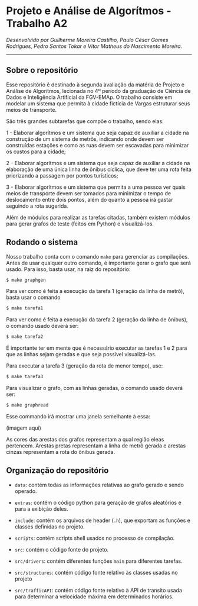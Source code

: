 # Projeto e Análise de Algorítmos - Trabalho A2

*Desenvolvido por Guilherme Moreira Castilho, Paulo César Gomes Rodrigues, Pedro
Santos Tokar e Vitor Matheus do Nascimento Moreira.*

-------------------------------------------------------------------------------

## Sobre o repositório

Esse repositório é destinado à segunda avaliação da matéria de Projeto e Análise
de Algorítmos, lecionada no 4º período da graduação de Ciência de Dados e
Inteligência Artificial da FGV-EMAp. O trabalho consiste em modelar um sistema
que permita à cidade fictícia de Vargas estruturar seus meios de transporte.

São três grandes subtarefas que compõe o trabalho, sendo elas:

1 - Elaborar algorítmos e um sistema que seja capaz de auxiliar a cidade na
construção de um sistema de metrôs, indicando onde devem ser construídas estações
e como as ruas devem ser escavadas para minimizar os custos para a cidade;

2 - Elaborar algorítmos e um sistema que seja capaz de auxiliar a cidade na
elaboração de uma única linha de ônibus cíclica, que deve ter uma rota feita
priorizando a passagem por pontos turísticos;

3 - Elaborar algorítmos e um sistema que permita a uma pessoa ver quais meios de
transporte devem ser tomados para minimizar o tempo de deslocamento entre dois
pontos, além do quanto a pessoa irá gastar seguindo a rota sugerida.

Além de módulos para realizar as tarefas citadas, também existem módulos para
gerar grafos de teste (feitos em Python) e visualizá-los.

## Rodando o sistema

Nosso trabalho conta com o comando `make` para gerenciar as compilações. Antes de
usar qualquer outro comando, é importante gerar o grafo que será usado. Para isso,
basta usar, na raiz do repositório:

```bash
$ make graphgen
```

Para ver como é feita a execução da tarefa 1 (geração da linha de metrô), basta
usar o comando

```bash
$ make tarefa1
```

Para ver como é feita a execução da tarefa 2 (geração da linha de ônibus), o
comando usado deverá ser:

```bash
$ make tarefa2
```

É importante ter em mente que é necessário executar as tarefas 1 e 2 para que as
linhas sejam geradas e que seja possível visualizá-las.

Para executar a tarefa 3 (geração da rota de menor tempo), use:

```bash
$ make tarefa3
```

Para visualizar o grafo, com as linhas geradas, o comando usado deverá ser:

```bash
$ make graphread
```

Esse commando irá mostrar uma janela semelhante à essa:

(imagem aqui)

As cores das arestas dos grafos representam a qual região eleas pertencem. Arestas
pretas representam a linha de metrô gerada e arestas cinzas representam a rota
do ônibus gerada.

## Organização do repositório

- `data`: contém todas as informações relativas ao grafo gerado e sendo
operado.

- `extras`: contém o código python para geração de grafos aleatórios e para a
exibição deles.

- `include`: contém os arquivos de header (`.h`), que exportam as funções e classes
definidas no projeto.

- `scripts`: contém scripts shell usados no processo de compilação.

- `src`: contém o código fonte do projeto.

- `src/drivers`: contém diferentes funções `main` para diferentes tarefas.

- `src/structures`: contém código fonte relativo às classes usadas no projeto

- `src/trafficAPI`: contém código fonte relativo à API de transito usada para
determinar a velocidade máxima em determinados horários.
